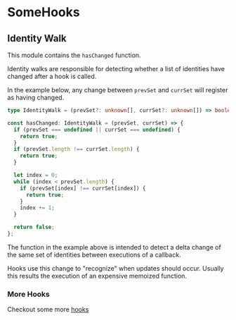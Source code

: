 # SomeHooks

## Identity Walk

This module contains the `hasChanged` function.

Identity walks are responsible for detecting whether a list of identities have
changed after a hook is called.

In the example below, any change between `prevSet` and `currSet` will register
as having changed.

```ts
type IdentityWalk = (prevSet?: unknown[], currSet?: unknown[]) => boolean;

const hasChanged: IdentityWalk = (prevSet, currSet) => {
  if (prevSet === undefined || currSet === undefined) {
    return true;
  }
  if (prevSet.length !== currSet.length) {
    return true;
  }

  let index = 0;
  while (index < prevSet.length) {
    if (prevSet[index] !== currSet[index]) {
      return true;
    }
    index += 1;
  }

  return false;
};
```

The function in the example above is intended to detect a delta change of the
same set of identities between executions of a callback.

Hooks use this change to "recognize" when updates should occur. Usually this
results the execution of an expensive memoized function.

### More Hooks

Checkout some more [hooks](https://github.com/taylor-vann/somehooks)
